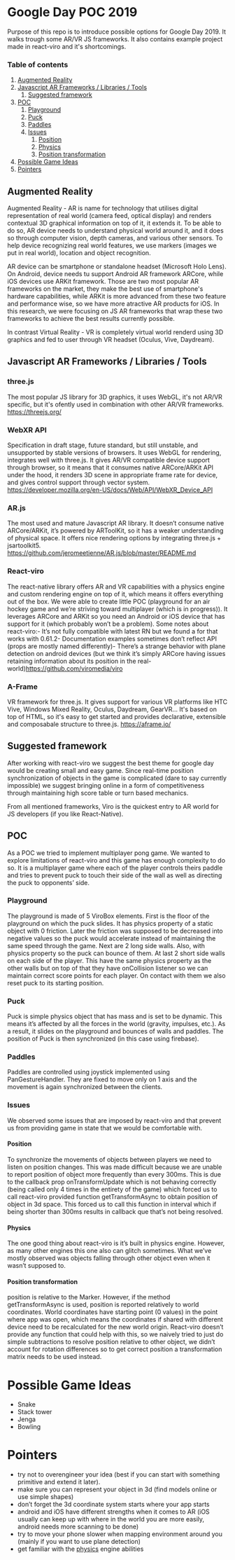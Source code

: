 # Google Day POC 2019

Purpose of this repo is to introduce possible options for Google Day 2019. It walks trough some AR/VR JS frameworks. It also contains example project made in react-viro and it's shortcomings.

### Table of contents

1. [Augmented Reality](#Augmented-Reality)
2. [Javascript AR Frameworks / Libraries / Tools](#Javascript-AR-Frameworks-/-Libraries-/-Tools)
   1. [Suggested framework](#Suggested-framework)
3. [POC](#POC)
   1. [Playground](#Playground)
   2. [Puck](#Puck)
   3. [Paddles](#Paddles)
   4. [Issues](#Issues)
      1. [Position](#Position)
      2. [Physics](#Physics)
      3. [Position transformation](#position-transformation)
4. [Possible Game Ideas](#Frameworks)
5. [Pointers](#Pointers)

## Augmented Reality

Augmented Reality - AR is name for technology that utilises digital representation of real world (camera feed, optical display) and renders contextual 3D graphical information on top of it, it extends it. To be able to do so, AR device needs to understand physical world around it, and it does so through computer vision, depth cameras, and various other sensors. To help device recognizing real world features, we use markers (images we put in real world), location and object recognition.

AR device can be smartphone or standalone headset (Microsoft Holo Lens). On Android, device needs tu support Android AR framework ARCore, while iOS devices use ARKit framework. Those are two most popular AR frameworks on the market, they make the best use of smartphone's hardware capabilities, while ARKit is more advanced from these two feature and performance wise, so we have more atractive AR products for iOS. In this research, we were focusing on JS AR frameworks that wrap these two frameworks to achieve the best results currently possible.

In contrast Virtual Reality - VR is completely virtual world renderd using 3D graphics and fed to user through VR headset (Oculus, Vive, Daydream).

## Javascript AR Frameworks / Libraries / Tools

### three.js

The most popular JS library for 3D graphics, it uses WebGL, it's not AR/VR specific, but it's ofently used in combination with other AR/VR frameworks.
https://threejs.org/

### WebXR API

Specification in draft stage, future standard, but still unstable, and unsupported by stable versions of browsers. It uses WebGL for rendering, integrates well with three.js. It gives AR/VR compatible device support through browser, so it means that it consumes native ARCore/ARKit API under the hood, it renders 3D scene in appropriate frame rate for device, and gives control support through vector system.
https://developer.mozilla.org/en-US/docs/Web/API/WebXR_Device_API

### AR.js

The most used and mature Javascript AR library. It doesn’t consume native ARCore/ARKit, it’s powered by ARToolKit, so it has a weaker understanding of physical space. It offers nice rendering options by integrating three.js + jsartoolkit5.
https://github.com/jeromeetienne/AR.js/blob/master/README.md

### React-viro

The react-native library offers AR and VR capabilities with a physics engine and custom rendering engine on top of it, which means it offers everything out of the box.
We were able to create little POC (playground for an air hockey game and we’re striving toward multiplayer (which is in progress)). It leverages ARCore and ARKit so you need an Android or iOS device that has support for it (which probably won’t be a problem). Some notes about react-viro:- It’s not fully compatible with latest RN but we found a for that works with 0.61.2- Documentation examples sometimes don’t reflect API (props are mostly named differently)- There’s a strange behavior with plane detection on android devices (but we think it’s simply ARCore having issues retaining information about its position in the real-world)https://github.com/viromedia/viro

### A-Frame

VR framework for three.js. It gives support for various VR platforms like HTC Vive, Windows Mixed Reality, Oculus, Daydream, GearVR... It's based on top of HTML, so it's easy to get started and provides declarative, extensible and composabale structure to three.js.
https://aframe.io/

## Suggested framework

After working with react-viro we suggest the best theme for google day would be creating small and easy game. Since real-time position synchronization of objects in the game is complicated (dare to say currently impossible) we suggest bringing online in a form of competitiveness through maintaining high score table or turn based mechanics.

From all mentioned frameworks, Viro is the quickest entry to AR world for JS developers (if you like React-Native).

## POC

As a POC we tried to implement multiplayer pong game. We wanted to explore limitations of react-viro and this game has enough complexity to do so.
It is a multiplayer game where each of the player controls theirs paddle and tries to prevent puck to touch their side of the wall as well as directing the puck to opponents’ side.

### Playground

The playground is made of 5 ViroBox elements. First is the floor of the playground on which the puck slides. It has physics property of a static object with 0 friction. Later the friction was supposed to be decreased into negative values so the puck would accelerate instead of maintaining the same speed through the game.
Next are 2 long side walls. Also, with physics property so the puck can bounce of them.
At last 2 short side walls on each side of the player. This have the same physics property as the other walls but on top of that they have onCollision listener so we can maintain correct score points for each player. On contact with them we also reset puck to its starting position.

### Puck

Puck is simple physics object that has mass and is set to be dynamic. This means it’s affected by all the forces in the world (gravity, impulses, etc.). As a result, it slides on the playground and bounces of walls and paddles. The position of Puck is then synchronized (in this case using firebase).

### Paddles

Paddles are controlled using joystick implemented using PanGestureHandler. They are fixed to move only on 1 axis and the movement is again synchronized between the clients.

### Issues

We observed some issues that are imposed by react-viro and that prevent us from providing game in state that we would be comfortable with.

#### Position

To synchronize the movements of objects between players we need to listen on position changes. This was made difficult because we are unable to report position of object more frequently than every 300ms. This is due to the callback prop onTransformUpdate which is not behaving correctly (being called only 4 times in the entirety of the game) which forced us to call react-viro provided function getTransformAsync to obtain position of object in 3d space. This forced us to call this function in interval which if being shorter than 300ms results in callback que that’s not being resolved.

#### Physics

The one good thing about react-viro is it’s built in physics engine. However, as many other engines this one also can glitch sometimes. What we’ve mostly observed was objects falling through other object even when it wasn’t supposed to.

#### Position transformation

position is relative to the Marker. However, if the method getTransformAsync is used, position is reported relatively to world coordinates. World coordinates have starting point (0 values) in the point where app was open, which means the coordinates if shared with different device need to be recalculated for the new world origin. React-viro doesn’t provide any function that could help with this, so we naively tried to just do simple subtractions to resolve position relative to other object, we didn’t account for rotation differences so to get correct position a transformation matrix needs to be used instead.

# Possible Game Ideas

- Snake
- Stack tower
- Jenga
- Bowling

# Pointers

- try not to overengineer your idea (best if you can start with something primitive and extend it later).
- make sure you can represent your object in 3d (find models online or use simple shapes)
- don’t forget the 3d coordinate system starts where your app starts
- android and iOS have different strengths when it comes to AR (iOS usually can keep up with where in the world you are more easily, android needs more scanning to be done)
- try to move your phone slower when mapping environment around you (mainly if you want to use plane detection)
- get familiar with the [physics](https://docs.viromedia.com/docs/physics) engine abilities
